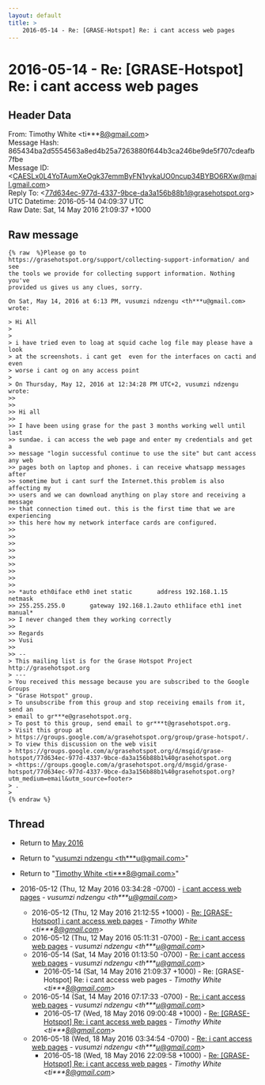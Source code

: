```yaml
---
layout: default
title: >
    2016-05-14 - Re: [GRASE-Hotspot] Re: i cant access web pages
---
```


# 2016-05-14 - Re: [GRASE-Hotspot] Re: i cant access web pages

## Header Data

From: Timothy White \<ti***8@gmail.com\><br>
Message Hash: 865434ba2d5554563a8ed4b25a7263880f644b3ca246be9de5f707cdeafb7fbe<br>
Message ID: \<CAESLx0L4YoTAumXeOgk37emmByFN1vykaUO0ncup34BYBO6RXw@mail.gmail.com\><br>
Reply To: \<77d634ec-977d-4337-9bce-da3a156b88b1@grasehotspot.org\><br>
UTC Datetime: 2016-05-14 04:09:37 UTC<br>
Raw Date: Sat, 14 May 2016 21:09:37 +1000<br>

## Raw message

```
{% raw  %}Please go to
https://grasehotspot.org/support/collecting-support-information/ and see
the tools we provide for collecting support information. Nothing you've
provided us gives us any clues, sorry.

On Sat, May 14, 2016 at 6:13 PM, vusumzi ndzengu <th***u@gmail.com>
wrote:

> Hi All
>
>
> i have tried even to loag at squid cache log file may please have a look
> at the screenshots. i cant get  even for the interfaces on cacti and even
> worse i cant og on any access point
>
> On Thursday, May 12, 2016 at 12:34:28 PM UTC+2, vusumzi ndzengu wrote:
>>
>>
>> Hi all
>>
>> I have been using grase for the past 3 months working well until last
>> sundae. i can access the web page and enter my credentials and get a
>> message "login successful continue to use the site" but cant access any web
>> pages both on laptop and phones. i can receive whatsapp messages after
>> sometime but i cant surf the Internet.this problem is also affecting my
>> users and we can download anything on play store and receiving a message
>> that connection timed out. this is the first time that we are experiencing
>> this here how my network interface cards are configured.
>>
>>
>>
>>
>>
>>
>>
>>
>>
>> *auto eth0iface eth0 inet static       address 192.168.1.15       netmask
>> 255.255.255.0       gateway 192.168.1.2auto eth1iface eth1 inet manual*
>> I never changed them they working correctly
>>
>> Regards
>> Vusi
>>
>> --
> This mailing list is for the Grase Hotspot Project http://grasehotspot.org
> ---
> You received this message because you are subscribed to the Google Groups
> "Grase Hotspot" group.
> To unsubscribe from this group and stop receiving emails from it, send an
> email to gr***e@grasehotspot.org.
> To post to this group, send email to gr***t@grasehotspot.org.
> Visit this group at
> https://groups.google.com/a/grasehotspot.org/group/grase-hotspot/.
> To view this discussion on the web visit
> https://groups.google.com/a/grasehotspot.org/d/msgid/grase-hotspot/77d634ec-977d-4337-9bce-da3a156b88b1%40grasehotspot.org
> <https://groups.google.com/a/grasehotspot.org/d/msgid/grase-hotspot/77d634ec-977d-4337-9bce-da3a156b88b1%40grasehotspot.org?utm_medium=email&utm_source=footer>
> .
>
{% endraw %}
```

## Thread

+ Return to [May 2016](/archive/2016/05)

+ Return to "[vusumzi ndzengu <th***u<span>@</span>gmail.com>](/authors/th___u_at_gmail_com)"
+ Return to "[Timothy White <ti***8<span>@</span>gmail.com>](/authors/ti___8_at_gmail_com)"

+ 2016-05-12 (Thu, 12 May 2016 03:34:28 -0700) - [i cant access web pages](/archive/2016/05/88d60b348991902265fca048b5a7f275ff8de0ec1d0f4f8d5911dc709ec52283) - _vusumzi ndzengu \<th***u@gmail.com\>_
  + 2016-05-12 (Thu, 12 May 2016 21:12:55 +1000) - [Re: [GRASE-Hotspot] i cant access web pages](/archive/2016/05/6841eeda0e2a974e4b27bb4a846b29848268a935798a62077e59622184f0f440) - _Timothy White \<ti***8@gmail.com\>_
  + 2016-05-12 (Thu, 12 May 2016 05:11:31 -0700) - [Re: i cant access web pages](/archive/2016/05/21a94f8992292e46bfb07601c53ebf0a19f721c7416a8f419bf46b5389a29ec9) - _vusumzi ndzengu \<th***u@gmail.com\>_
  + 2016-05-14 (Sat, 14 May 2016 01:13:50 -0700) - [Re: i cant access web pages](/archive/2016/05/699db669af7754b74f270eefdde1c134f8f71d66cfcbc7b442cf424cccaf3f24) - _vusumzi ndzengu \<th***u@gmail.com\>_
    + 2016-05-14 (Sat, 14 May 2016 21:09:37 +1000) - Re: [GRASE-Hotspot] Re: i cant access web pages - _Timothy White \<ti***8@gmail.com\>_
  + 2016-05-14 (Sat, 14 May 2016 07:17:33 -0700) - [Re: i cant access web pages](/archive/2016/05/8fe8ae753a9336a2c6927a91eeabbbc4139fe9af5f8a0db4183a115fd3f5a792) - _vusumzi ndzengu \<th***u@gmail.com\>_
    + 2016-05-17 (Wed, 18 May 2016 09:00:48 +1000) - [Re: [GRASE-Hotspot] Re: i cant access web pages](/archive/2016/05/d83f97c67a3cd2d32a09fe249dc0f15cf79f094cc83a1d71efaab8137a6d83d5) - _Timothy White \<ti***8@gmail.com\>_
  + 2016-05-18 (Wed, 18 May 2016 03:34:54 -0700) - [Re: i cant access web pages](/archive/2016/05/456f6556c0ed074835ffece1ad3eefaf0abc8bf93abab588b6e0f9b47ddeccbf) - _vusumzi ndzengu \<th***u@gmail.com\>_
    + 2016-05-18 (Wed, 18 May 2016 22:09:58 +1000) - [Re: [GRASE-Hotspot] Re: i cant access web pages](/archive/2016/05/8a347a462ec38f25e0045b13e97ac8d24dd1e40e283344b390a19559bb9b9956) - _Timothy White \<ti***8@gmail.com\>_

